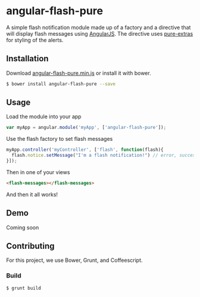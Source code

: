 # angular-flash-pure

A simple flash notification module made up of a factory and a directive that will
display flash messages using [AngularJS](https://angularjs.org). The directive
uses [pure-extras](https://github.com/tilomitra/cssextras) for styling of the
alerts.

## Installation

Download [angular-flash-pure.min.js](https://raw.githubusercontent.com/spectra-music/angular-flash-pure/master/dist/angular-flash-pure.min.js) or install it with bower.

```bash
$ bower install angular-flash-pure --save
```

## Usage
Load the module into your app

```javascript
var myApp = angular.module('myApp', ['angular-flash-pure']);
```

Use the flash factory to set flash messages

```javascript
myApp.controller('myController', ['flash', function(flash){
  flash.notice.setMessage("I'm a flash notification!") // error, success, and warning also work
}]);
```

Then in one of your views

```html
<flash-messages></flash-messages>
```

And then it all works!


## Demo
Coming soon


## Contributing

For this project, we use Bower, Grunt, and Coffeescript.

### Build

```bash
$ grunt build
```
